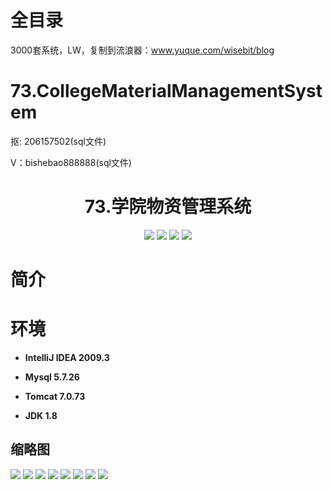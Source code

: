 # 全目录

3000套系统，LW，复制到流浪器：www.yuque.com/wisebit/blog

# 73.CollegeMaterialManagementSystem

<p>抠: 206157502(sql文件)</p>
<p>V：bishebao888888(sql文件)</p>

<p><h1 align="center">73.学院物资管理系统</h1></p>


<p align="center">
	<img src="https://img.shields.io/badge/jdk-1.8-orange.svg"/>
    <img src="https://img.shields.io/badge/spring-5.x-lightgrey.svg"/>
    <img src="https://img.shields.io/badge/springmvc-3.x-blue.svg"/>
    <img src="https://img.shields.io/badge/mybatis-3.x-yellow.svg"/>
</p>

# 简介



# 环境

- <b>IntelliJ IDEA 2009.3</b>

- <b>Mysql 5.7.26</b>

- <b>Tomcat 7.0.73</b>

- <b>JDK 1.8</b>




## 缩略图

![](https://bitwise.oss-cn-heyuan.aliyuncs.com/2024/9/10/ff46747b-a645-409f-8e61-8bd13ee2078d.png)
![](https://bitwise.oss-cn-heyuan.aliyuncs.com/2024/9/10/46214c99-fdf1-40f5-bb23-1cbe8094a83c.png)
![](https://bitwise.oss-cn-heyuan.aliyuncs.com/2024/9/10/f6f069a0-339a-4430-81a6-5ce0aa165058.png)
![](https://bitwise.oss-cn-heyuan.aliyuncs.com/2024/9/10/8ad75c42-13c2-467a-b94e-5e5be63bacfc.png)
![](https://bitwise.oss-cn-heyuan.aliyuncs.com/2024/9/10/d0c3b0f3-b858-4ff2-8683-3b9a17c078c8.png)
![](https://bitwise.oss-cn-heyuan.aliyuncs.com/2024/9/10/f83961a4-5be5-4696-914d-d61a9a3b12d0.png)
![](https://bitwise.oss-cn-heyuan.aliyuncs.com/2024/9/10/55dfbbad-c48a-4961-8196-4547c583406f.png)
![](https://bitwise.oss-cn-heyuan.aliyuncs.com/2024/9/10/06ff7298-2135-4bff-8508-998d889ba159.png)



